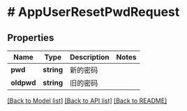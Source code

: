 # # AppUserResetPwdRequest

## Properties

Name | Type | Description | Notes
------------ | ------------- | ------------- | -------------
**pwd** | **string** | 新的密码 |
**oldpwd** | **string** | 旧的密码 |

[[Back to Model list]](../../README.md#models) [[Back to API list]](../../README.md#endpoints) [[Back to README]](../../README.md)
